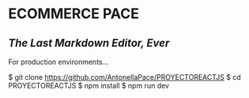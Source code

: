 # ECOMMERCE PACE
## _The Last Markdown Editor, Ever_

For production environments...

$ git clone https://github.com/AntonellaPace/PROYECTOREACTJS
$ cd PROYECTOREACTJS
$ npm install
$ npm run dev